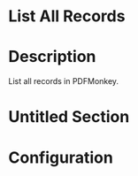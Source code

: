 ﻿# List All Records

# Description

List all records in PDFMonkey.

# Untitled Section

# Configuration
